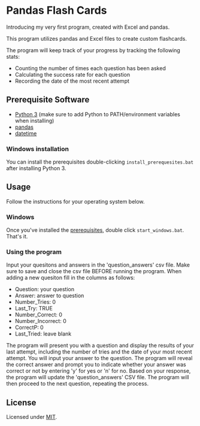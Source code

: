 # Pandas Flash Cards
Introducing my very first program, created with Excel and pandas.

This program utilizes pandas and Excel files to create custom flashcards.

The program will keep track of your progress by tracking the following stats:

- Counting the number of times each question has been asked
- Calculating the success rate for each question
- Recording the date of the most recent attempt

## Prerequisite Software

- [Python 3](https://www.python.org/) (make sure to add Python to PATH/environment variables when installing)
- [pandas](https://pandas.pydata.org/)
- [datetime](https://github.com/SeleniumHQ/selenium/](https://docs.python.org/3/library/datetime.html))


### Windows installation

You can install the prerequisites double-clicking `install_prerequesites.bat` after installing Python 3.

## Usage
     
Follow the instructions for your operating system below.

### Windows

Once you've installed the [prerequisites](#prerequisite-software), double click `start_windows.bat`. That's it. 

### Using the program
Input your quesitons and answers in the 'question_answers' csv file. Make sure to save and close the csv file BEFORE running the program.
When adding a new quesiton fill in the columns as follows:

- Question: your question
- Answer: answer to question
- Number_Tries: 0
- Last_Try: TRUE
- Number_Correct: 0
- Number_Incorrect: 0
- CorrectP: 0
- Last_Tried: leave blank
  
The program will present you with a question and display the results of your last attempt, including the number of tries and the date of your most recent attempt. You will input your answer to the question. The program will reveal the correct answer and prompt you to indicate whether your answer was correct or not by entering 'y' for yes or 'n' for no. Based on your response, the program will update the 'question_answers' CSV file. The program will then proceed to the next question, repeating the process.



## License

Licensed under [MIT]((https://opensource.org/license/mit/)).
